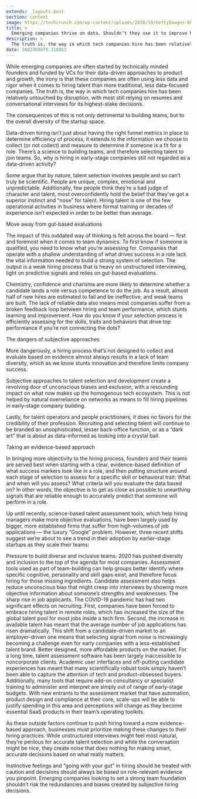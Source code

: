 ```yaml
--- 
extends: _layouts.post 
section: content 
image: https://techcrunch.com/wp-content/uploads/2020/10/GettyImages-889095186.jpg?w=523 
title: > 
  Emerging companies thrive on data. Shouldn’t they use it to improve hiring decisions? – TechCrunch 
description: > 
  The truth is, the way in which tech companies hire has been relatively untouched by disruption, with most still relying on resumes and conversational interviews for its highest-stake decisions.Some argue that by nature, talent selection involves people and so can’t truly be scientific.Hiring talent is one of the few operational activities in business where formal training or decades of experience isn’t expected in order to be better than average.The output is a weak hiring process that is heavy on unstructured interviewing, light on predictive signals and relies on gut-based evaluations.Emerging companies looking to set a strong team foundation shouldn’t risk the redundancies and biases created by subjective hiring decisions. 
date: 1602784079.318053 
--- 
```

While emerging companies are often started by technically minded founders and funded by VCs for their data-driven approaches to product and growth, the irony is that these companies are often using less data and rigor when it comes to hiring talent than more traditional, less data-focused companies. The truth is, the way in which tech companies hire has been relatively untouched by disruption, with most still relying on resumes and conversational interviews for its highest-stake decisions.

The consequences of this is not only detrimental to building teams, but to the overall diversity of the startup space.

Data-driven hiring isn’t just about having the right funnel metrics in place to determine efficiency of process, it extends to the information we choose to collect (or not collect) and measure to determine if someone is a fit for a role. There’s a science to building teams, and therefore selecting talent to join teams. So, why is hiring in early-stage companies still not regarded as a data-driven activity?

Some argue that by nature, talent selection involves people and so can’t truly be scientific. People are unique, complex, emotional and unpredictable. Additionally, few people think they’re a bad judge of character and talent, most overconfidently hold the belief that they’ve got a superior instinct and “nose” for talent. Hiring talent is one of the few operational activities in business where formal training or decades of experience isn’t expected in order to be better than average.

Move away from gut-based evaluations

The impact of this outdated way of thinking is felt across the board — first and foremost when it comes to team dynamics. To first know if someone is qualified, you need to know what you’re assessing for. Companies that operate with a shallow understanding of what drives success in a role lack the vital information needed to build a strong system of selection. The output is a weak hiring process that is heavy on unstructured interviewing, light on predictive signals and relies on gut-based evaluations.

Chemistry, confidence and charisma are more likely to determine whether a candidate lands a role versus competence to do the job. As a result, almost half of new hires are estimated to fail and be ineffective, and weak teams are built. The lack of reliable data also means most companies suffer from a broken feedback loop between hiring and team performance, which stunts learning and improvement. How do you know if your selection process is efficiently assessing for the skills, traits and behaviors that drive top performance if you’re not connecting the dots?

The dangers of subjective approaches

More dangerously, a hiring process that’s not designed to collect and evaluate based on evidence almost always results in a lack of team diversity, which as we know stunts innovation and therefore limits company success.

Subjective approaches to talent selection and development create a revolving door of unconscious biases and exclusion, with a resounding impact on what now makes up the homogenous tech ecosystem. This is not helped by natural overreliance on networks as means to fill hiring pipelines in early-stage company building.

Lastly, for talent operators and people practitioners, it does no favors for the credibility of their profession. Recruiting and selecting talent will continue to be branded an unsophisticated, lesser back-office function, or as a “dark art” that is about as data-informed as looking into a crystal ball.

Taking an evidence-based approach

In bringing more objectivity to the hiring process, founders and their teams are served best when starting with a clear, evidence-based definition of what success markers look like in a role, and then putting structure around each stage of selection to assess for a specific skill or behavioral trait: What and when will you assess? What criteria will you evaluate the data based on? In other words, the objective is to get as close as possible to unearthing signals that are reliable enough to accurately predict that someone will perform in a role.

Up until recently, science-based talent assessment tools, which help hiring managers make more objective evaluations, have been largely used by bigger, more established firms that suffer from high-volumes of job applications — the luxury “Google” problem. However, three recent shifts suggest we’re about to see a trend in their adoption by earlier-stage startups as they scale their teams:

Pressure to build diverse and inclusive teams. 2020 has pushed diversity and inclusion to the top of the agenda for most companies. Assessment tools used as part of team-building can help groups better identify where specific cognitive, personality and skill gaps exist, and therefore focus hiring for those missing ingredients. Candidate assessment also helps reduce unconscious bias that might creep into interviews by showing more objective information about someone’s strengths and weaknesses. The sharp rise in job applicants. The COVID-19 pandemic has had two significant effects on recruiting. First, companies have been forced to embrace hiring talent in remote roles, which has increased the size of the global talent pool for most jobs inside a tech firm. Second, the increase in available talent has meant that the average number of job applications has risen dramatically. This shift from a candidate-driven market to an employer-driven one means that selecting signal from noise is increasingly becoming a challenge even for early companies with a less-established talent brand. Better designed, more affordable products on the market. For a long time, talent assessment software has been largely inaccessible to noncorporate clients. Academic user interfaces and off-putting candidate experiences has meant that many scientifically robust tools simply haven’t been able to capture the attention of tech and product-obsessed buyers. Additionally, many tools that require add-on consultancy or specialist training to administer and interpret are simply out of range of early-stage budgets. With new entrants to the assessment market that have automation, product design and compliance at their core, scale-ups will be able to justify spending in this area and perceptions will change as they become essential SaaS products in their team’s operating toolkits.

As these outside factors continue to push hiring toward a more evidence-based approach, businesses must prioritize making these changes to their hiring practices. While unstructured interviews might feel most natural, they’re perilous for accurate talent selection and while the conversation might be nice, they create noise that does nothing for making smart, accurate decisions based on what really matters.

Instinctive feelings and “going with your gut” in hiring should be treated with caution and decisions should always be based on role-relevant evidence you pinpoint. Emerging companies looking to set a strong team foundation shouldn’t risk the redundancies and biases created by subjective hiring decisions.